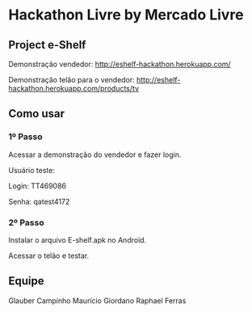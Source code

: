 # Hackathon Livre by Mercado Livre

## Project e-Shelf

Demonstração vendedor: http://eshelf-hackathon.herokuapp.com/

Demonstração telão para o vendedor: http://eshelf-hackathon.herokuapp.com/products/tv

## Como usar

### 1º Passo

Acessar a demonstração do vendedor e fazer login.

Usuário teste:

Login: TT469086

Senha: qatest4172


### 2º Passo

Instalar o arquivo E-shelf.apk no Android.

Acessar o telão e testar.

## Equipe

Glauber Campinho
Maurício Giordano
Raphael Ferras

